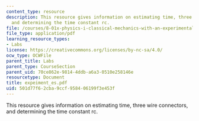 ```yaml
---
content_type: resource
description: This resource gives information on estimating time, three wire connectors,
  and determining the time constant rc.
file: /courses/8-01x-physics-i-classical-mechanics-with-an-experimental-focus-fall-2002/501d77f62cba9ccf958406199f3e453f_expeiment_es.pdf
file_type: application/pdf
learning_resource_types:
- Labs
license: https://creativecommons.org/licenses/by-nc-sa/4.0/
ocw_type: OCWFile
parent_title: Labs
parent_type: CourseSection
parent_uid: 70ce862e-9814-4ddb-a6a3-0510e258146e
resourcetype: Document
title: expeiment_es.pdf
uid: 501d77f6-2cba-9ccf-9584-06199f3e453f
---
```

This resource gives information on estimating time, three wire connectors, and determining the time constant rc.